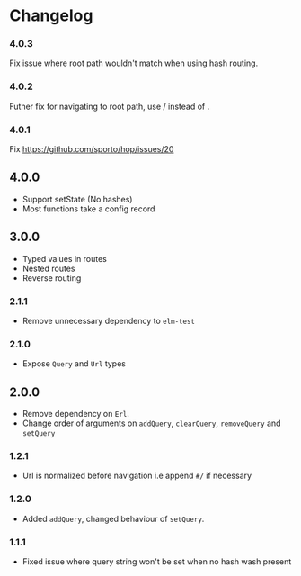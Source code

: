 # Changelog


### 4.0.3

Fix issue where root path wouldn't match when using hash routing.

### 4.0.2

Futher fix for navigating to root path, use / instead of .

### 4.0.1

Fix https://github.com/sporto/hop/issues/20

## 4.0.0

- Support setState (No hashes)
- Most functions take a config record

## 3.0.0

- Typed values in routes
- Nested routes
- Reverse routing

### 2.1.1

- Remove unnecessary dependency to `elm-test`

### 2.1.0

- Expose `Query` and `Url` types

## 2.0.0

- Remove dependency on `Erl`.
- Change order of arguments on `addQuery`, `clearQuery`, `removeQuery` and `setQuery`

### 1.2.1

- Url is normalized before navigation i.e append `#/` if necessary

### 1.2.0 

- Added `addQuery`, changed behaviour of `setQuery`.

### 1.1.1

- Fixed issue where query string won't be set when no hash wash present
